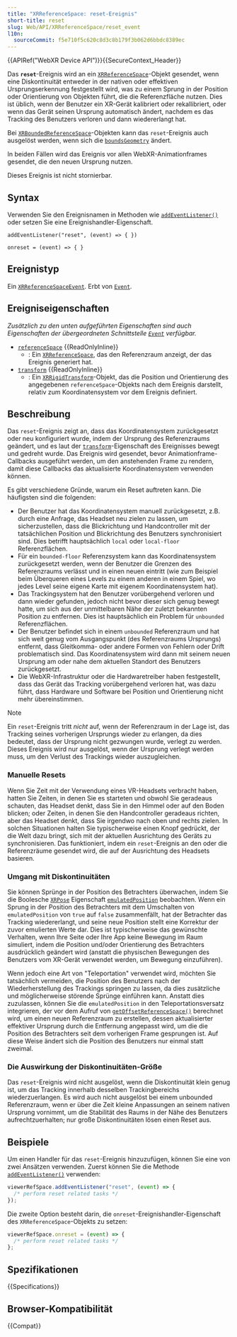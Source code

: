 ```yaml
---
title: "XRReferenceSpace: reset-Ereignis"
short-title: reset
slug: Web/API/XRReferenceSpace/reset_event
l10n:
  sourceCommit: f5e710f5c620c8d3c8b179f3b062d6bbdc8389ec
---
```


{{APIRef("WebXR Device API")}}{{SecureContext_Header}}

Das **`reset`**-Ereignis wird an ein [`XRReferenceSpace`](/de/docs/Web/API/XRReferenceSpace)-Objekt gesendet, wenn eine Diskontinuität entweder in der nativen oder effektiven Ursprungserkennung festgestellt wird, was zu einem Sprung in der Position oder Orientierung von Objekten führt, die die Referenzfläche nutzen. Dies ist üblich, wenn der Benutzer ein XR-Gerät kalibriert oder rekallibriert, oder wenn das Gerät seinen Ursprung automatisch ändert, nachdem es das Tracking des Benutzers verloren und dann wiedererlangt hat.

Bei [`XRBoundedReferenceSpace`](/de/docs/Web/API/XRBoundedReferenceSpace)-Objekten kann das `reset`-Ereignis auch ausgelöst werden, wenn sich die [`boundsGeometry`](/de/docs/Web/API/XRBoundedReferenceSpace/boundsGeometry) ändert.

In beiden Fällen wird das Ereignis vor allen WebXR-Animationframes gesendet, die den neuen Ursprung nutzen.

Dieses Ereignis ist nicht stornierbar.

## Syntax

Verwenden Sie den Ereignisnamen in Methoden wie [`addEventListener()`](/de/docs/Web/API/EventTarget/addEventListener) oder setzen Sie eine Ereignishandler-Eigenschaft.

```js-nolint
addEventListener("reset", (event) => { })

onreset = (event) => { }
```

## Ereignistyp

Ein [`XRReferenceSpaceEvent`](/de/docs/Web/API/XRReferenceSpaceEvent). Erbt von [`Event`](/de/docs/Web/API/Event).

## Ereigniseigenschaften

_Zusätzlich zu den unten aufgeführten Eigenschaften sind auch Eigenschaften der übergeordneten Schnittstelle [`Event`](/de/docs/Web/API/Event) verfügbar._

- [`referenceSpace`](/de/docs/Web/API/XRReferenceSpaceEvent/referenceSpace) {{ReadOnlyInline}}
  - : Ein [`XRReferenceSpace`](/de/docs/Web/API/XRReferenceSpace), das den Referenzraum anzeigt, der das Ereignis generiert hat.
- [`transform`](/de/docs/Web/API/XRReferenceSpaceEvent/transform) {{ReadOnlyInline}}
  - : Ein [`XRRigidTransform`](/de/docs/Web/API/XRRigidTransform)-Objekt, das die Position und Orientierung des angegebenen `referenceSpace`-Objekts nach dem Ereignis darstellt, relativ zum Koordinatensystem vor dem Ereignis definiert.

## Beschreibung

Das `reset`-Ereignis zeigt an, dass das Koordinatensystem zurückgesetzt oder neu konfiguriert wurde, indem der Ursprung des Referenzraums geändert, und es laut der [`transform`](/de/docs/Web/API/XRReferenceSpaceEvent/transform)-Eigenschaft des Ereignisses bewegt und gedreht wurde. Das Ereignis wird gesendet, bevor Animationframe-Callbacks ausgeführt werden, um den anstehenden Frame zu rendern, damit diese Callbacks das aktualisierte Koordinatensystem verwenden können.

Es gibt verschiedene Gründe, warum ein Reset auftreten kann. Die häufigsten sind die folgenden:

- Der Benutzer hat das Koordinatensystem manuell zurückgesetzt, z.B. durch eine Anfrage, das Headset neu zielen zu lassen, um sicherzustellen, dass die Blickrichtung und Handcontroller mit der tatsächlichen Position und Blickrichtung des Benutzers synchronisiert sind. Dies betrifft hauptsächlich `local` oder `local-floor` Referenzflächen.
- Für ein `bounded-floor` Referenzsystem kann das Koordinatensystem zurückgesetzt werden, wenn der Benutzer die Grenzen des Referenzraums verlässt und in einen neuen eintritt (wie zum Beispiel beim Überqueren eines Levels zu einem anderen in einem Spiel, wo jedes Level seine eigene Karte mit eigenem Koordinatensystem hat).
- Das Trackingsystem hat den Benutzer vorübergehend verloren und dann wieder gefunden, jedoch nicht bevor dieser sich genug bewegt hatte, um sich aus der unmittelbaren Nähe der zuletzt bekannten Position zu entfernen. Dies ist hauptsächlich ein Problem für `unbounded` Referenzflächen.
- Der Benutzer befindet sich in einem `unbounded` Referenzraum und hat sich weit genug vom Ausgangspunkt (des Referenzraums Ursprungs) entfernt, dass Gleitkomma- oder andere Formen von Fehlern oder Drift problematisch sind. Das Koordinatensystem wird dann mit seinem neuen Ursprung am oder nahe dem aktuellen Standort des Benutzers zurückgesetzt.
- Die WebXR-Infrastruktur oder die Hardwaretreiber haben festgestellt, dass das Gerät das Tracking vorübergehend verloren hat, was dazu führt, dass Hardware und Software bei Position und Orientierung nicht mehr übereinstimmen.

> [!NOTE]
> Ein `reset`-Ereignis tritt _nicht_ auf, wenn der Referenzraum in der Lage ist, das Tracking seines vorherigen Ursprungs wieder zu erlangen, da dies bedeutet, dass der Ursprung nicht gezwungen wurde, verlegt zu werden. Dieses Ereignis wird nur ausgelöst, wenn der Ursprung verlegt werden muss, um den Verlust des Trackings wieder auszugleichen.

### Manuelle Resets

Wenn Sie Zeit mit der Verwendung eines VR-Headsets verbracht haben, hatten Sie Zeiten, in denen Sie es starteten und obwohl Sie geradeaus schauten, das Headset denkt, dass Sie in den Himmel oder auf den Boden blicken; oder Zeiten, in denen Sie den Handcontroller geradeaus richten, aber das Headset denkt, dass Sie irgendwo nach oben und rechts zielen. In solchen Situationen halten Sie typischerweise einen Knopf gedrückt, der die Welt dazu bringt, sich mit der aktuellen Ausrichtung des Geräts zu synchronisieren. Das funktioniert, indem ein `reset`-Ereignis an den oder die Referenzräume gesendet wird, die auf der Ausrichtung des Headsets basieren.

### Umgang mit Diskontinuitäten

Sie können Sprünge in der Position des Betrachters überwachen, indem Sie die Boolesche [`XRPose`](/de/docs/Web/API/XRPose) Eigenschaft [`emulatedPosition`](/de/docs/Web/API/XRPose/emulatedPosition) beobachten. Wenn ein Sprung in der Position des Betrachters mit dem Umschalten von `emulatedPosition` von `true` auf `false` zusammenfällt, hat der Betrachter das Tracking wiedererlangt, und seine neue Position stellt eine Korrektur der zuvor emulierten Werte dar. Dies ist typischerweise das gewünschte Verhalten, wenn Ihre Seite oder Ihre App keine Bewegung im Raum simuliert, indem die Position und/oder Orientierung des Betrachters ausdrücklich geändert wird (anstatt die physischen Bewegungen des Benutzers vom XR-Gerät verwendet werden, um Bewegung einzuführen).

Wenn jedoch eine Art von "Teleportation" verwendet wird, möchten Sie tatsächlich vermeiden, die Position des Benutzers nach der Wiederherstellung des Trackings springen zu lassen, da dies zusätzliche und möglicherweise störende Sprünge einführen kann. Anstatt dies zuzulassen, können Sie die `emulatedPosition` in den Teleportationsversatz integrieren, der vor dem Aufruf von [`getOffsetReferenceSpace()`](/de/docs/Web/API/XRReferenceSpace/getOffsetReferenceSpace) berechnet wird, um einen neuen Referenzraum zu erstellen, dessen aktualisierter effektiver Ursprung durch die Entfernung angepasst wird, um die die Position des Betrachters seit dem vorherigen Frame gesprungen ist. Auf diese Weise ändert sich die Position des Benutzers nur einmal statt zweimal.

### Die Auswirkung der Diskontinuitäten-Größe

Das `reset`-Ereignis wird nicht ausgelöst, wenn die Diskontinuität klein genug ist, um das Tracking innerhalb desselben Trackingbereichs wiederzuerlangen. Es wird auch nicht ausgelöst bei einem unbounded Referenzraum, wenn er über die Zeit kleine Anpassungen an seinem nativen Ursprung vornimmt, um die Stabilität des Raums in der Nähe des Benutzers aufrechtzuerhalten; nur große Diskontinuitäten lösen einen Reset aus.

## Beispiele

Um einen Handler für das `reset`-Ereignis hinzuzufügen, können Sie eine von zwei Ansätzen verwenden. Zuerst können Sie die Methode [`addEventListener()`](/de/docs/Web/API/EventTarget/addEventListener) verwenden:

```js
viewerRefSpace.addEventListener("reset", (event) => {
  /* perform reset related tasks */
});
```

Die zweite Option besteht darin, die `onreset`-Ereignishandler-Eigenschaft des `XRReferenceSpace`-Objekts zu setzen:

```js
viewerRefSpace.onreset = (event) => {
  /* perform reset related tasks */
};
```

## Spezifikationen

{{Specifications}}

## Browser-Kompatibilität

{{Compat}}

